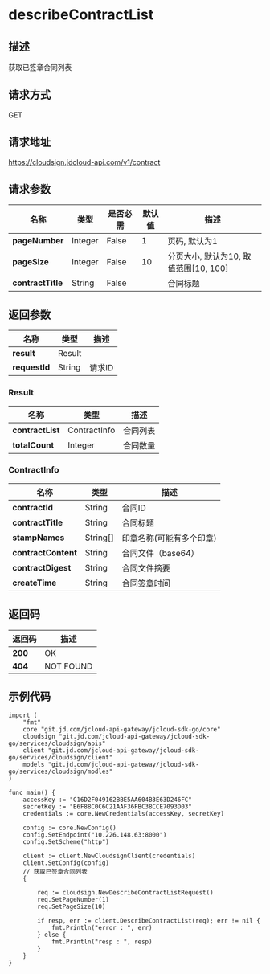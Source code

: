 # describeContractList


## 描述
获取已签章合同列表

## 请求方式
GET

## 请求地址
https://cloudsign.jdcloud-api.com/v1/contract


## 请求参数
| 名称              | 类型    | 是否必需 | 默认值 | 描述                                  |
| ----------------- | ------- | -------- | ------ | ------------------------------------- |
| **pageNumber**    | Integer | False    | 1      | 页码, 默认为1                         |
| **pageSize**      | Integer | False    | 10     | 分页大小, 默认为10, 取值范围[10, 100] |
| **contractTitle** | String  | False    |        | 合同标题                              |


## 返回参数
| 名称          | 类型              | 描述   |
| ------------- | ----------------- | ------ |
| **result**    | Result |        |
| **requestId** | String            | 请求ID |

### <div id="result">Result</div>
| 名称             | 类型                            | 描述     |
| ---------------- | ------------------------------- | -------- |
| **contractList** | ContractInfo | 合同列表 |
| **totalCount**   | Integer                         | 合同数量 |
### <div id="contractinfo">ContractInfo</div>
| 名称                | 类型     | 描述                     |
| ------------------- | -------- | ------------------------ |
| **contractId**      | String   | 合同ID                   |
| **contractTitle**   | String   | 合同标题                 |
| **stampNames**      | String[] | 印章名称(可能有多个印章) |
| **contractContent** | String   | 合同文件（base64）       |
| **contractDigest**  | String   | 合同文件摘要             |
| **createTime**      | String   | 合同签章时间             |

## 返回码
| 返回码  | 描述      |
| ------- | --------- |
| **200** | OK        |
| **404** | NOT FOUND |

## 示例代码

```
import (
	"fmt"
	core "git.jd.com/jcloud-api-gateway/jcloud-sdk-go/core"
	cloudsign "git.jd.com/jcloud-api-gateway/jcloud-sdk-go/services/cloudsign/apis"
	client "git.jd.com/jcloud-api-gateway/jcloud-sdk-go/services/cloudsign/client"
	models "git.jd.com/jcloud-api-gateway/jcloud-sdk-go/services/cloudsign/modles"
)

func main() {
	accessKey := "C16D2F049162BBE5AA604B3E63D246FC"
	secretKey := "E6F88C0C6C21AAF36FBC38CCE7093D03"
	credentials := core.NewCredentials(accessKey, secretKey)
	
	config := core.NewConfig()
	config.SetEndpoint("10.226.148.63:8000")
	config.SetScheme("http")

	client := client.NewCloudsignClient(credentials)
	client.SetConfig(config)
	// 获取已签章合同列表
	{

		req := cloudsign.NewDescribeContractListRequest()
		req.SetPageNumber(1)
		req.SetPageSize(10)

		if resp, err := client.DescribeContractList(req); err != nil {
			fmt.Println("error : ", err)
		} else {
			fmt.Println("resp : ", resp)
		}
	}
}
```

